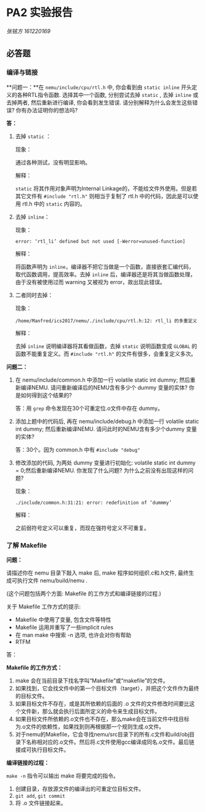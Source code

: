# PA2 实验报告

###### 张铭方 161220169

## 必答题

### 编译与链接

**问题一：**在 `nemu/include/cpu/rtl.h` 中, 你会看到由 `static inline` 开头定义的各种RTL指令函数. 选择其中一个函数, 分别尝试去掉 `static` , 去掉 `inline` 或去掉两者, 然后重新进行编译, 你会看到发生错误. 请分别解释为什么会发生这些错误? 你有办法证明你的想法吗?

**答：**

1. 去掉 `static` ：

   现象：

   通过各种测试，没有明显影响。

   解释：

   `static` 将其作用对象声明为Internal Linkage的，不能给文件外使用。但是若其它文件有 `#include "rtl.h"` 则相当于复制了 rtl.h 中的代码，因此是可以使用 rtl.h 中的 `static` 内容的。

2. 去掉 `inline`：

   现象：

   `error: ‘rtl_li’ defined but not used [-Werror=unused-function]`

   解释：

   将函数声明为 `inline`，编译器不把它当做是一个函数，直接嵌套汇编代码，取代函数调用，提高效率。去掉 `inline` 后，编译器还是将其当做函数处理，由于没有被使用过而 warning 又被视为 error，故出现此错误。

3. 二者同时去掉：

   现象：

   `/home/Manfred/ics2017/nemu/./include/cpu/rtl.h:12: rtl_li 的多重定义`

   解释：

   去掉 `inline` 说明编译器将其看做函数，去掉 `static` 说明函数变成 `GLOBAL` 的函数不能重复定义。而 `#include "rtl.h"` 的文件有很多，会重复定义多次。

**问题二：**

1. 在 nemu/include/common.h 中添加一行 volatile static int dummy; 然后重新编译NEMU. 请问重新编译后的NEMU含有多少个 dummy 变量的实体? 你是如何得到这个结果的?

   答：用 `grep` 命令发现在30个可重定位.o文件中存在 dummy。

2. 添加上题中的代码后, 再在 nemu/include/debug.h 中添加一行 volatile static int dummy; 然后重新编译NEMU. 请问此时的NEMU含有多少个dummy 变量的实体?

   答：30个。因为 common.h 中有 `#include "debug"`

3. 修改添加的代码, 为两处 dummy 变量进行初始化: volatile static int dummy = 0;然后重新编译NEMU. 你发现了什么问题? 为什么之前没有出现这样的问题? 

   现象：

   `./include/common.h:31:21: error: redefinition of ‘dummmy’`

   解释：

   之前弱符号定义可以重复，而现在强符号定义不可重复。

### 了解 Makefile

**问题：**

请描述你在 nemu 目录下敲入 make 后, make 程序如何组织.c和.h文件, 最终生成可执行文件 nemu/build/nemu . 

(这个问题包括两个方面: Makefile 的工作方式和编译链接的过程.) 

关于 Makefile 工作方式的提示:

* Makefile 中使用了变量, 包含文件等特性
* Makefile 运用并重写了一些implicit rules
* 在 man make 中搜索 -n 选项, 也许会对你有帮助
* RTFM

答：

**Makefile 的工作方式：**

1. make 会在当前目录下找名字叫“Makefile”或“makefile”的文件。 
2. 如果找到，它会找文件中的第一个目标文件（target），并把这个文件作为最终的目标文件。 
3. 如果目标文件不存在，或是其所依赖的后面的 .o 文件的文件修改时间要比这个文件新，那么就会执行后面所定义的命令来生成目标文件。 
4. 如果目标文件所依赖的.o文件也不存在，那么make会在当前文件中找目标为.o文件的依赖性，如果找到则再根据那一个规则生成.o文件。
5. 对于nemu的Makeﬁle，它会寻找nemu/src目录下的所有.c文件和uild/obj目录下名称相对应的.o文件。然后将.c文件使用gcc编译成同名.o文件。最后链接成可执行目标文件。

**编译链接的过程：**

`make -n` 指令可以输出 make 将要完成的指令。

1. 创建目录，存放源文件的编译出的可重定位目标文件。
2. `git add`,  `git commit`
3. 将 .o 文件链接起来。
